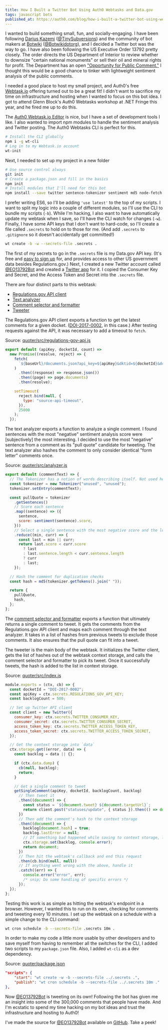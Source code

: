 ```yaml
---
title: How I Built a Twitter Bot Using Auth0 Webtasks and Data.gov
tags: javascript bots
published_at: https://auth0.com/blog/how-i-built-a-twitter-bot-using-webtask-and-data-gov/
---
```


I wanted to build something small, fun, and socially-engaging. I have been following [Darius Kazemi](http://tinysubversions.com/) ([@TinySubversions](https://twitter.com/tinysubversions)) and the community of bot makers at [Botwiki](https://botwiki.org/) ([@Botwikidotorg](https://twitter.com/botwikidotorg)), and I decided a Twitter bot was the way to go. I have also been following the US Executive Order 13792 pretty closely. The order directs the US Department of Interior to review whether to downsize "certain national monuments" or sell their oil and mineral rights for profit. The Department has an open ["Opportunity for Public Comment."](https://www.regulations.gov/document?D=DOI-2017-0002-0001) I thought this would be a good chance to tinker with lightweight sentiment analysis of the public comments.

I needed a good place to host my small project, and Auth0's free [Webtask.io](https://webtask.io/) offering turned out to be a great fit! I didn't want to sacrifice my time on infrastructure and hosting when I wanted to focus on this bot idea. I got to attend Glenn Block's Auth0 Webtasks workshop at .NET Fringe this year, and he fired me up to do this.

The [Auth0 Webtask.io Editor](https://webtask.io/make) is nice, but I have a set of development tools I like. I also wanted to import npm modules to handle the sentiment analysis and Twitter posting. The Auth0 Webtasks CLI is perfect for this.

```bash
# Install the CLI globally
npm i -g wt-cli
# Log in to my Webtask.io account
wt-init
```

Next, I needed to set up my project in a new folder

```bash
# Use source control always
git init
# Create a package.json and fill in the basics
npm init
# Install modules that I'll need for this bot
npm install --save twitter sentence-tokenizer sentiment md5 node-fetch
```

I prefer writing ES6, so I'll be adding `'use latest'` to the top of my scripts. I want to split my logic into a couple of different modules, so I'll use the CLI to bundle my scripts (`-b`). While I'm hacking, I also want to have automatically update my webtask when I save, so I'll have the CLI watch for changes (`-w`). Finally, I have some API keys that I don't want to hard-code, so I'll create a file called `.secrets` to hold on to those for me. (And add `.secrets` to `.gitignore` so it doesn't accidentally get committed!)

```bash
wt create -b -w --secrets-file .secrets .
```

The first of my secrets to go in the `.secrets` file is my Data.gov API key. (It's free and [easy to sign up](https://api.data.gov/signup/) for, and provides access to other US government data besides Regulations.gov.) Next, I created a new Twitter account called [@EO13792Bot](https://twitter.com/eo13792bot) and created a [Twitter app](https://apps.twitter.com/) for it. I copied the Consumer Key and Secret, and the Access Token and Secret into the `.secrets` file.

There are four distinct parts to this webtask:

- [Regulations.gov API client](https://github.com/thzinc/eo13792bot/blob/master/quoter/src/regulations-gov-api.js)
- [Text analyzer](https://github.com/thzinc/eo13792bot/blob/master/quoter/src/analyzer.js)
- [Comment selector and formatter](https://github.com/thzinc/eo13792bot/blob/master/quoter/src/tweetUtils.js)
- [Tweeter](https://github.com/thzinc/eo13792bot/blob/master/quoter/src/index.js)

The Regulations.gov API client exports a function to get the latest comments for a given docket. ([DOI-2017-0002](https://www.regulations.gov/document?D=DOI-2017-0002-0001), in this case.) After testing requests against the API, it was necessary to add a timeout to `fetch`.

Source: [quoter/src/regulations-gov-api.js](https://github.com/thzinc/eo13792bot/blob/master/quoter/src/regulations-gov-api.js)

```javascript
export default (apiKey, docketId, count) =>
  new Promise((resolve, reject) => {
    fetch(
      `${baseUrl}/documents.json?api_key=${apiKey}&dktid=${docketId}&dct=PS&sb=postedDate&so=DESC&rpp=${count}`
    )
      .then((response) => response.json())
      .then((page) => page.documents)
      .then(resolve);

    setTimeout(
      reject.bind(null, {
        type: "source-api-timeout",
      }),
      25000
    );
  });
```

The text analyzer exports a function to analyze a single comment. I found sentences with the most "negative" sentiment analysis score were [subjectively] the most interesting. I decided to use the most "negative" sentence from a comment as its "pull quote" candidate for tweeting. The text analyzer also hashes the comment to only consider identical "form letter" comments once.

Source: [quoter/src/analyzer.js](https://github.com/thzinc/eo13792bot/blob/master/quoter/src/analyzer.js)

```javascript
export default (commentText) => {
  // The Tokenizer has a notion of words describing itself. Not used here.
  const tokenizer = new Tokenizer("unused", "unused");
  tokenizer.setEntry(commentText);

  const pullQuote = tokenizer
    .getSentences()
    // Score each sentence
    .map((sentence) => ({
      sentence,
      score: sentiment(sentence).score,
    }))
    // Select a single sentence with the most negative score and the longest character length
    .reduce((min, curr) => {
      const last = min || curr;
      return last.score < curr.score
        ? last
        : last.sentence.length < curr.sentence.length
        ? curr
        : last;
    });

  // Hash the comment for duplication checks
  const hash = md5(tokenizer.getTokens().join(" "));

  return {
    pullQuote,
    hash,
  };
};
```

The [comment selector and formatter](https://github.com/thzinc/eo13792bot/blob/master/quoter/src/tweetUtils.js) exports a function that ultimately returns a single comment to tweet. It gets the comments from the Regulations.gov API client and maps each comment through the text analyzer. It takes in a list of hashes from previous tweets to exclude those comments. It also ensures that the pull quote can fit into a tweet.

The tweeter is the main body of the webtask. It initializes the Twitter client, gets the list of hashes out of the webtask context storage, and calls the comment selector and formatter to pick its tweet. Once it successfully tweets, the hash is added to the list in context storage.

Source: [quoter/src/index.js](https://github.com/thzinc/eo13792bot/blob/master/quoter/src/index.js)

```javascript
module.exports = (ctx, cb) => {
  const docketId = "DOI-2017-0002";
  const apiKey = ctx.secrets.REGULATIONS_GOV_API_KEY;
  const backlogCount = 500;

  // Set up Twitter API client
  const client = new Twitter({
    consumer_key: ctx.secrets.TWITTER_CONSUMER_KEY,
    consumer_secret: ctx.secrets.TWITTER_CONSUMER_SECRET,
    access_token_key: ctx.secrets.TWITTER_ACCESS_TOKEN_KEY,
    access_token_secret: ctx.secrets.TWITTER_ACCESS_TOKEN_SECRET,
  });

  // Get the context storage into `data`
  ctx.storage.get((error, data) => {
    const backlog = data || {};

    if (ctx.data.dump) {
      cb(null, backlog);
      return;
    }

    // Get a single comment to tweet
    getSingleComment(apiKey, docketId, backlogCount, backlog)
      // Then tweet it
      .then((document) => {
        const status = `${document.tweet} ${document.targetUrl}`;
        return client.post("statuses/update", { status }).then(() => document);
      })
      // Then add the comment's hash to the context storage
      .then((document) => {
        backlog[document.hash] = true;
        backlog.lastError = null;
        // If something bad happened while saving to context storage, log it to STDERR and move on. No big deal.
        ctx.storage.set(backlog, console.error);
        return document;
      })
      // Then hit the webtask's callback and end this request
      .then(cb.bind(null, null))
      // If anything went wrong with the above, handle it
      .catch((err) => {
        console.error("error", err);
        /* snip; Do some handling of specific errors */
      });
  });
};
```

Testing this work is as simple as hitting the webtask's endpoint in a browser. However, I wanted this to run on its own, checking for comments and tweeting every 10 minutes. I set up the webtask on a schedule with a simple change to the CLI command:

```bash
wt cron schedule -b --secrets-file .secrets 10m .
```

In order to make my code a little more usable by other developers and to save myself from having to remember all the switches for the CLI, I added two scripts to my `package.json` file. Also, I added `wt-cli` as a dev dependency.

Source: [quoter/package.json](https://github.com/thzinc/eo13792bot/blob/master/quoter/package.json)

```json
"scripts": {
    "start": "wt create -w -b --secrets-file ../.secrets .",
    "publish": "wt cron schedule -b --secrets-file ../.secrets 10m ."
},
```

Now [@EO13792Bot](https://twitter.com/eo13792bot) is tweeting on its own! Following the bot has given me an insight into some of the 300,000 comments that people have made. And I'm ecstatic to spend my time hacking on my bot ideas and trust the infrastructure and hosting to Auth0!

I've made the source for [@EO13792Bot](https://twitter.com/eo13792bot) available on [GitHub](https://github.com/thzinc/eo13792bot). Take a peek!
